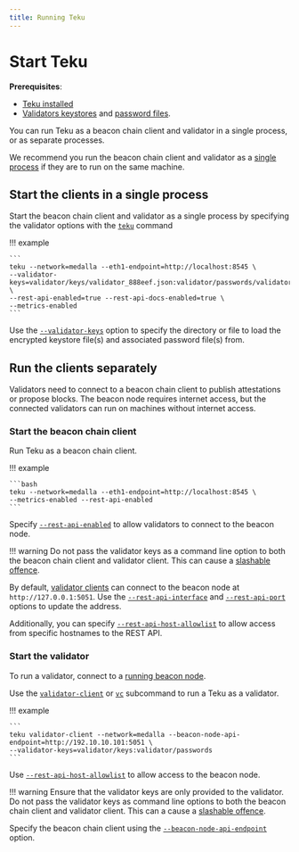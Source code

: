 ```yaml
---
title: Running Teku
---
```


# Start Teku

**Prerequisites**:

* [Teku installed](Install-Binaries.md)
* [Validators keystores] and [password files].

You can run Teku as a beacon chain client and validator in a single process, or as separate
processes.

We recommend you run the beacon chain client and validator as a [single process] if they are to run
on the same machine.

## Start the clients in a single process

Start the beacon chain client and validator as a single process by specifying the validator options
with the [`teku`](../../Reference/CLI/CLI-Syntax.md#options) command

!!! example

    ```
    teku --network=medalla --eth1-endpoint=http://localhost:8545 \
    --validator-keys=validator/keys/validator_888eef.json:validator/passwords/validator_888eef.txt \
    --rest-api-enabled=true --rest-api-docs-enabled=true \
    --metrics-enabled
    ```

Use the [`--validator-keys`](../../Reference/CLI/CLI-Syntax.md#validator-keys) option to specify
the directory or file to load the encrypted keystore file(s) and associated password file(s) from.

## Run the clients separately

Validators need to connect to a beacon chain client to publish attestations or propose blocks. The
beacon node requires internet access, but the connected validators can run on machines without
internet access.

### Start the beacon chain client

Run Teku as a beacon chain client.

!!! example

    ```bash
    teku --network=medalla --eth1-endpoint=http://localhost:8545 \
    --metrics-enabled --rest-api-enabled
    ```

Specify [`--rest-api-enabled`](../../Reference/CLI/CLI-Syntax.md#rest-api-enabled) to allow
validators to connect to the beacon node.

!!! warning
    Do not pass the validator keys as a command line option to both the beacon chain client and
    validator client. This can cause a [slashable offence].

By default, [validator clients] can connect to the beacon node at `http://127.0.0.1:5051`.
Use the [`--rest-api-interface`](../../Reference/CLI/CLI-Syntax.md#rest-api-interface)
and [`--rest-api-port`](../../Reference/CLI/CLI-Syntax.md#rest-api-port) options to update the
address.

Additionally, you can specify
[`--rest-api-host-allowlist`](../../Reference/CLI/CLI-Syntax.md#rest-api-host-allowlist) to
allow access from specific hostnames to the REST API.

### Start the validator

To run a validator, connect to a [running beacon node].

Use the [`validator-client`](../../Reference/CLI/CLI-Subcommands.md#validator-client-vc) or
[`vc`](../../Reference/CLI/CLI-Subcommands.md#validator-client-vc) subcommand to run a Teku as a
validator.

!!! example

    ```
    teku validator-client --network=medalla --beacon-node-api-endpoint=http://192.10.10.101:5051 \
    --validator-keys=validator/keys:validator/passwords
    ```
Use [`--rest-api-host-allowlist`](../../Reference/CLI/CLI-Syntax.md#rest-api-host-allowlist) to
allow access to the beacon node.

!!! warning
    Ensure that the validator keys are only provided to the validator. Do not pass the validator
    keys as command line options to both the beacon chain client and validator client. This can a
    cause a [slashable offence].

Specify the beacon chain client using the
[`--beacon-node-api-endpoint`](../../Reference/CLI/CLI-Subcommands.md#beacon-node-api-endpoint) option.

<!-- links -->
[validator clients]: #start-the-validator
[running beacon node]: #start-the-beacon-chain-client
[Validators keystores]: Connect-To-Testnet.md#generate-the-validators-and-send-the-deposits
[password files]: Connect-To-Testnet.md#create-a-password-file-for-each-validator-key
[slashable offence]: ../../Concepts/Slashing-Protection.md
[single process]: #start-the-clients-in-a-single-process
